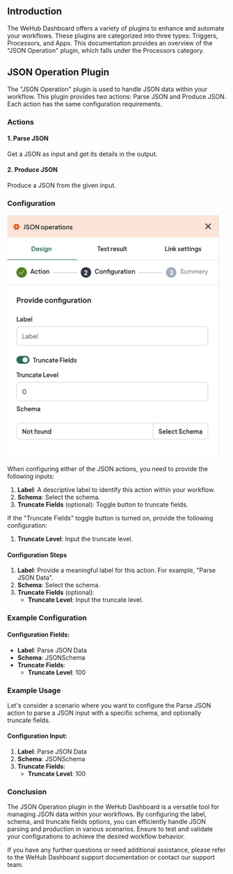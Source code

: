 
## Introduction
The WeHub Dashboard offers a variety of plugins to enhance and automate your workflows. These plugins are categorized into three types: Triggers, Processors, and Apps. This documentation provides an overview of the "JSON Operation" plugin, which falls under the Processors category.

## JSON Operation Plugin
The "JSON Operation" plugin is used to handle JSON data within your workflow. This plugin provides two actions: Parse JSON and Produce JSON. Each action has the same configuration requirements.

### Actions

#### 1. Parse JSON
Get a JSON as input and get its details in the output.

#### 2. Produce JSON
Produce a JSON from the given input.

### Configuration

![Screenshot 2024-05-28 at 11.34.31.png](../../../static/img/JSON%20Operations.png)

When configuring either of the JSON actions, you need to provide the following inputs:

1. **Label**: A descriptive label to identify this action within your workflow.
2. **Schema**: Select the schema.
3. **Truncate Fields** (optional): Toggle button to truncate fields.

If the "Truncate Fields" toggle button is turned on, provide the following configuration:
1. **Truncate Level**: Input the truncate level.

#### Configuration Steps
1. **Label**: Provide a meaningful label for this action. For example, "Parse JSON Data".
2. **Schema**: Select the schema.
3. **Truncate Fields** (optional):
   - **Truncate Level**: Input the truncate level.

### Example Configuration
#### Configuration Fields:
- **Label**: Parse JSON Data
- **Schema**: JSONSchema
- **Truncate Fields**:
   - **Truncate Level**: 100

### Example Usage
Let's consider a scenario where you want to configure the Parse JSON action to parse a JSON input with a specific schema, and optionally truncate fields.

#### Configuration Input:
1. **Label**: Parse JSON Data
2. **Schema**: JSONSchema
3. **Truncate Fields**:
   - **Truncate Level**: 100

### Conclusion
The JSON Operation plugin in the WeHub Dashboard is a versatile tool for managing JSON data within your workflows. By configuring the label, schema, and truncate fields options, you can efficiently handle JSON parsing and production in various scenarios. Ensure to test and validate your configurations to achieve the desired workflow behavior.

If you have any further questions or need additional assistance, please refer to the WeHub Dashboard support documentation or contact our support team.
